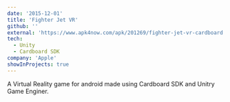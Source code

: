```yaml
---
date: '2015-12-01'
title: 'Fighter Jet VR'
github: ''
external: 'https://www.apk4now.com/apk/201269/fighter-jet-vr-cardboard'
tech:
  - Unity
  - Cardboard SDK
company: 'Apple'
showInProjects: true
---
```


A Virtual Reality game for android made using Cardboard SDK and Unitry Game Enginer.
